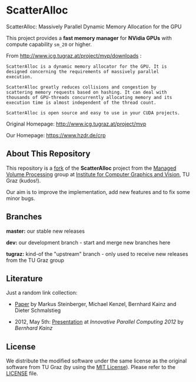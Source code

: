 ScatterAlloc
============

ScatterAlloc: Massively Parallel Dynamic Memory Allocation for the GPU

This project provides a **fast memory manager** for **NVidia GPUs** with
compute capability `sm_20` or higher.

From http://www.icg.tugraz.at/project/mvp/downloads :
```quote
ScatterAlloc is a dynamic memory allocator for the GPU. It is
designed concerning the requirements of massively parallel
execution.

ScatterAlloc greatly reduces collisions and congestion by
scattering memory requests based on hashing. It can deal with
thousands of GPU-threads concurrently allocating memory and its
execution time is almost independent of the thread count.

ScatterAlloc is open source and easy to use in your CUDA projects.
```

Original Homepage: http://www.icg.tugraz.at/project/mvp

Our Homepage: https://www.hzdr.de/crp


About This Repository
---------------------

This repository is a
[fork](https://en.wikipedia.org/wiki/Fork_%28software_development%29)
of the **ScatterAlloc** project from the
[Managed Volume Processing](http://www.icg.tugraz.at/project/mvp)
group at [Institute for Computer Graphics and Vision](http://www.icg.tugraz.at),
TU Graz (kudos!).

Our aim is to improve the implementation, add new features and to fix some
minor bugs.


Branches
--------

**master:** our stable new releases

**dev:**    our development branch - start and merge new branches here

**tugraz:** kind-of the "upstream" branch - only used to receive new releases
            from the TU Graz group


Literature
----------

Just a random link collection:

- [Paper](http://www.icg.tugraz.at/Members/steinber/scatteralloc-1) by
  Markus Steinberger, Michael Kenzel, Bernhard Kainz and Dieter Schmalstieg

- 2012, May 5th: [Presentation](http://innovativeparallel.org/Presentations/inPar_kainz.pdf)
        at *Innovative Parallel Computing 2012* by *Bernhard Kainz*


License
-------

We distribute the modified software under the same license as the
original software from TU Graz (by using the
[MIT License](https://en.wikipedia.org/wiki/MIT_License)).
Please refer to the [LICENSE](LICENSE) file.
